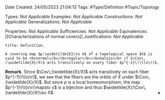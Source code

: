 <div class="topSpace"></div>

Date Created: 24/05/2023 21:04:13
Tags: #Type/Definition #Topic/Topology

Types: <i>Not Applicable</i>
Examples: <i>Not Applicable</i>
Constructions: <i>Not Applicable</i>
Generalizations: <i>Not Applicable</i>

Properties: <i>Not Applicable</i>
Sufficiencies: <i>Not Applicable</i>
Equivalences: [[Characterizations of normal covers]]
Justifications: <i>Not Applicable</i>

``` ad-Definition
title: Definition.

A covering map $p:\widetilde{X}\to X$ of a topological space $X$ is said to be <b>normal</b>/<b>regular</b>/<b>Galois</b> if $\Cov\,(\widetilde{X}/X)$ acts transitively on every fiber $p^{-1}\!\l(x\r)$.

```

<b>Remark.</b> Since $\Cov\,(\widetilde{X}/X)$ acts transitively on each fiber $p^{-1}\!\l(x\r)$, we see that the fibers are the orbits of $\widetilde{X}$ under $\Cov\,(\widetilde{X}/X)$. But since $p$ is a local homeomorphism, the map $p^{-1}\!\l(x\r)\mapsto x$ is a bijection and thus $\widetilde{X}/\Cov\,(\widetilde{X}/X)\iso X$.<span style="float:right;">$\blacklozenge$</span>
